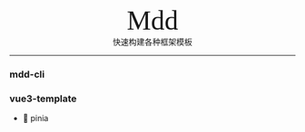 <center>
<font face="华文彩云" size="12">Mdd</font><br>
<font face="方正舒体">快速构建各种框架模板</font>

</center>

---

### mdd-cli

### vue3-template

- :pineapple: pinia
